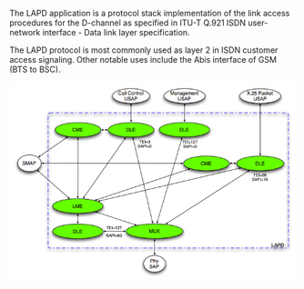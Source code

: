 The LAPD application is a protocol stack implementation of the link access procedures for the D-channel as specified in ITU-T Q.921 ISDN user-network interface - Data link layer specification.

The LAPD protocol is most commonly used as layer 2 in ISDN customer access signaling.  Other notable uses include the Abis interface of GSM (BTS to BSC).

![diagram](doc/html/process_communication.png?raw=true)
